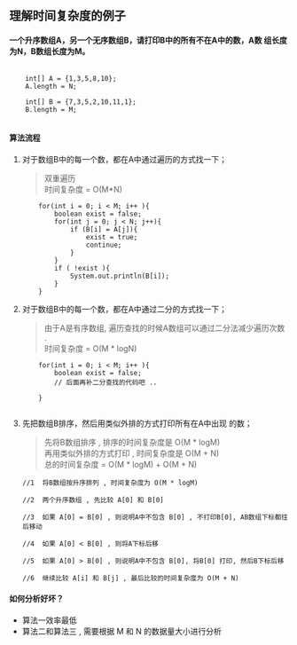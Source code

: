 
## 理解时间复杂度的例子

#### 一个升序数组A，另一个无序数组B，请打印B中的所有不在A中的数，A数 组长度为N，B数组长度为M。 

```

    int[] A = {1,3,5,8,10};
    A.length = N;
    
    int[] B = {7,3,5,2,10,11,1};
    B.length = M;
    
```

#### 算法流程 

1.  对于数组B中的每一个数，都在A中通过遍历的方式找一下； 

    >   双重遍历    
    >   时间复杂度 = O(M*N)  
    ```
        for(int i = 0; i < M; i++ ){
            boolean exist = false;
            for(int j = 0; j < N; j++){
                if (B[i] = A[j]){
                    exist = true;
                    continue;
                }
            }    
            if ( !exist ){
                System.out.println(B[i]);
            }
        }
    
    ```

2.  对于数组B中的每一个数，都在A中通过二分的方式找一下； 
    >   由于A是有序数组, 遍历查找的时候A数组可以通过二分法减少遍历次数 .     
    >   时间复杂度 = O(M * logN)
    ```
        for(int i = 0; i < M; i++ ){
            boolean exist = false;
            // 后面再补二分查找的代码吧 ..
        
        }
        
    ```

3.  先把数组B排序，然后用类似外排的方式打印所有在A中出现 的数； 
    >   先将B数组排序 , 排序的时间复杂度是  O(M * logM)        
    >   再用类似外排的方式打印 , 时间复杂度是 O(M + N)       
    >   总的时间复杂度 = O(M * logM) + O(M + N) 
    ```
    //1  将B数组按升序排列 , 时间复杂度为 O(M * logM)
    
    //2  两个升序数组 , 先比较 A[0] 和 B[0]
    
    //3  如果 A[0] = B[0] , 则说明A中不包含 B[0] , 不打印B[0], AB数组下标都往后移动
    
    //4  如果 A[0] < B[0] , 则将A下标后移
    
    //5  如果 A[0] > B[0] , 则说明A中不包含 B[0], 将B[0] 打印, 然后B下标后移
    
    //6  继续比较 A[i] 和 B[j] , 最后比较的时间复杂度为 O(M + N)
    
    ```


#### 如何分析好坏？
+   算法一效率最低
+   算法二和算法三 , 需要根据 M 和 N 的数据量大小进行分析
